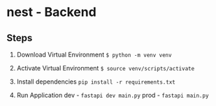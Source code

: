 # nest - Backend

## Steps 
1. Download Virtual Environment
`$ python -m venv venv`

1. Activate Virtual Environment
`$ source venv/scripts/activate`

2. Install dependencies
`pip install -r requirements.txt`

3. Run Application
dev - `fastapi dev main.py`
prod - `fastapi main.py`